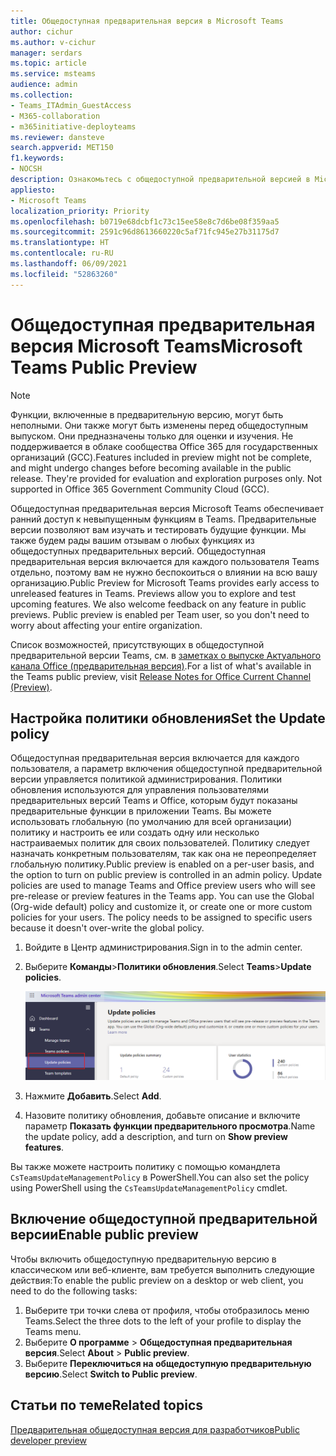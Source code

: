 ```yaml
---
title: Общедоступная предварительная версия в Microsoft Teams
author: cichur
ms.author: v-cichur
manager: serdars
ms.topic: article
ms.service: msteams
audience: admin
ms.collection:
- Teams_ITAdmin_GuestAccess
- M365-collaboration
- m365initiative-deployteams
ms.reviewer: dansteve
search.appverid: MET150
f1.keywords:
- NOCSH
description: Ознакомьтесь с общедоступной предварительной версией в Microsoft Teams. Опробуйте новые возможности и поделитесь отзывами.
appliesto:
- Microsoft Teams
localization_priority: Priority
ms.openlocfilehash: b0719e68dcbf1c73c15ee58e8c7d6be08f359aa5
ms.sourcegitcommit: 2591c96d8613660220c5af71fc945e27b31175d7
ms.translationtype: HT
ms.contentlocale: ru-RU
ms.lasthandoff: 06/09/2021
ms.locfileid: "52863260"
---
```

# <a name="microsoft-teams-public-preview"></a><span data-ttu-id="4df5b-104">Общедоступная предварительная версия Microsoft Teams</span><span class="sxs-lookup"><span data-stu-id="4df5b-104">Microsoft Teams Public Preview</span></span>

> [!NOTE]
> <span data-ttu-id="4df5b-p102">Функции, включенные в предварительную версию, могут быть неполными. Они также могут быть изменены перед общедоступным выпуском. Они предназначены только для оценки и изучения. Не поддерживается в облаке сообщества Office 365 для государственных организаций (GCC).</span><span class="sxs-lookup"><span data-stu-id="4df5b-p102">Features included in preview might not be complete, and might undergo changes before becoming available in the public release. They're provided for evaluation and exploration purposes only. Not supported in Office 365 Government Community Cloud (GCC).</span></span>

<span data-ttu-id="4df5b-p103">Общедоступная предварительная версия Microsoft Teams обеспечивает ранний доступ к невыпущенным функциям в Teams. Предварительные версии позволяют вам изучать и тестировать будущие функции. Мы также будем рады вашим отзывам о любых функциях из общедоступных предварительных версий. Общедоступная предварительная версия включается для каждого пользователя Teams отдельно, поэтому вам не нужно беспокоиться о влиянии на всю вашу организацию.</span><span class="sxs-lookup"><span data-stu-id="4df5b-p103">Public Preview for Microsoft Teams provides early access to unreleased features in Teams. Previews allow you to explore and test upcoming features. We also welcome feedback on any feature in public previews. Public preview is enabled per Team user, so you don't need to worry about affecting your entire organization.</span></span>

<span data-ttu-id="4df5b-112">Список возможностей, присутствующих в общедоступной предварительной версии Teams, см. в [заметках о выпуске Актуального канала Office (предварительная версия)](/officeupdates/current-channel-preview).</span><span class="sxs-lookup"><span data-stu-id="4df5b-112">For a list of what's available in the Teams public preview, visit [Release Notes for Office Current Channel (Preview)](/officeupdates/current-channel-preview).</span></span>

## <a name="set-the-update-policy"></a><span data-ttu-id="4df5b-113">Настройка политики обновления</span><span class="sxs-lookup"><span data-stu-id="4df5b-113">Set the Update policy</span></span>

<span data-ttu-id="4df5b-p104">Общедоступная предварительная версия включается для каждого пользователя, а параметр включения общедоступной предварительной версии управляется политикой администрирования. Политики обновления используются для управления пользователями предварительных версий Teams и Office, которым будут показаны предварительные функции в приложении Teams. Вы можете использовать глобальную (по умолчанию для всей организации) политику и настроить ее или создать одну или несколько настраиваемых политик для своих пользователей. Политику следует назначать конкретным пользователям, так как она не переопределяет глобальную политику.</span><span class="sxs-lookup"><span data-stu-id="4df5b-p104">Public preview is enabled on a per-user basis, and the option to turn on public preview is controlled in an admin policy. Update policies are used to manage Teams and Office preview users who will see pre-release or preview features in the Teams app. You can use the Global (Org-wide default) policy and customize it, or create one or more custom policies for your users. The policy needs to be assigned to specific users because it doesn't over-write the global policy.</span></span>

1. <span data-ttu-id="4df5b-118">Войдите в Центр администрирования.</span><span class="sxs-lookup"><span data-stu-id="4df5b-118">Sign in to the admin center.</span></span>
2. <span data-ttu-id="4df5b-119">Выберите **Команды**>**Политики обновления**.</span><span class="sxs-lookup"><span data-stu-id="4df5b-119">Select **Teams**>**Update policies**.</span></span>

   ![Выбор параметра "Политики обновления"](media/updatePolicies.png)

3. <span data-ttu-id="4df5b-121">Нажмите **Добавить**.</span><span class="sxs-lookup"><span data-stu-id="4df5b-121">Select **Add**.</span></span>
4. <span data-ttu-id="4df5b-122">Назовите политику обновления, добавьте описание и включите параметр **Показать функции предварительного просмотра**.</span><span class="sxs-lookup"><span data-stu-id="4df5b-122">Name the update policy, add a description, and turn on **Show preview features**.</span></span>

<span data-ttu-id="4df5b-123">Вы также можете настроить политику с помощью командлета `CsTeamsUpdateManagementPolicy` в PowerShell.</span><span class="sxs-lookup"><span data-stu-id="4df5b-123">You can also set the policy using PowerShell using the `CsTeamsUpdateManagementPolicy` cmdlet.</span></span>

## <a name="enable-public-preview"></a><span data-ttu-id="4df5b-124">Включение общедоступной предварительной версии</span><span class="sxs-lookup"><span data-stu-id="4df5b-124">Enable public preview</span></span>

<span data-ttu-id="4df5b-125">Чтобы включить общедоступную предварительную версию в классическом или веб-клиенте, вам требуется выполнить следующие действия:</span><span class="sxs-lookup"><span data-stu-id="4df5b-125">To enable the public preview on a desktop or web client, you need to do the following tasks:</span></span>

1. <span data-ttu-id="4df5b-126">Выберите три точки слева от профиля, чтобы отобразилось меню Teams.</span><span class="sxs-lookup"><span data-stu-id="4df5b-126">Select the three dots to the left of your profile to display the Teams menu.</span></span>
2. <span data-ttu-id="4df5b-127">Выберите **О программе** > **Общедоступная предварительная версия**.</span><span class="sxs-lookup"><span data-stu-id="4df5b-127">Select **About** > **Public preview**.</span></span>
3. <span data-ttu-id="4df5b-128">Выберите **Переключиться на общедоступную предварительную версию**.</span><span class="sxs-lookup"><span data-stu-id="4df5b-128">Select **Switch to Public preview**.</span></span>

## <a name="related-topics"></a><span data-ttu-id="4df5b-129">Статьи по теме</span><span class="sxs-lookup"><span data-stu-id="4df5b-129">Related topics</span></span>

[<span data-ttu-id="4df5b-130">Предварительная общедоступная версия для разработчиков</span><span class="sxs-lookup"><span data-stu-id="4df5b-130">Public developer preview</span></span>](/microsoftteams/platform/resources/dev-preview/developer-preview-intro)
